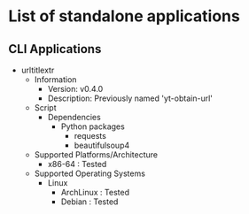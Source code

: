 List of standalone applications
===============================

## CLI Applications
- urltitlextr
    - Information
        + Version: v0.4.0
        + Description: Previously named 'yt-obtain-url'
    - Script
        - Dependencies
            - Python packages
                + requests
                + beautifulsoup4
    - Supported Platforms/Architecture
        + x86-64 : Tested
    - Supported Operating Systems
        - Linux
            + ArchLinux : Tested
            + Debian : Tested

